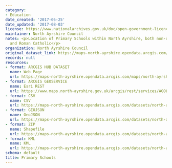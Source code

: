```yaml
---
category:
- Education
date_created: '2017-05-25'
date_updated: '2017-08-03'
license: https://www.nationalarchives.gov.uk/doc/open-government-licence/version/3/
maintainer: North Ayrshire Council
notes: <p>Location of Primary Schools within North Ayrshire, both non-denominational
  and Roman Catholic</p>
organization: North Ayrshire Council
original_dataset_link: https://maps-north-ayrshire.opendata.arcgis.com/maps/north-ayrshire::primary-schools
records: null
resources:
- format: ARCGIS HUB DATASET
  name: Web Page
  url: https://maps-north-ayrshire.opendata.arcgis.com/maps/north-ayrshire::primary-schools
- format: ARCGIS GEOSERVICE
  name: Esri REST
  url: https://www.maps.north-ayrshire.gov.uk/arcgis/rest/services/AGOL/Open_Data_Portal/MapServer/5
- format: CSV
  name: CSV
  url: https://maps-north-ayrshire.opendata.arcgis.com/datasets/north-ayrshire::primary-schools.csv?outSR=%7B%22latestWkid%22%3A27700%2C%22wkid%22%3A27700%7D
- format: GEOJSON
  name: GeoJSON
  url: https://maps-north-ayrshire.opendata.arcgis.com/datasets/north-ayrshire::primary-schools.geojson?outSR=%7B%22latestWkid%22%3A27700%2C%22wkid%22%3A27700%7D
- format: ZIP
  name: Shapefile
  url: https://maps-north-ayrshire.opendata.arcgis.com/datasets/north-ayrshire::primary-schools.zip?outSR=%7B%22latestWkid%22%3A27700%2C%22wkid%22%3A27700%7D
- format: KML
  name: KML
  url: https://maps-north-ayrshire.opendata.arcgis.com/datasets/north-ayrshire::primary-schools.kml?outSR=%7B%22latestWkid%22%3A27700%2C%22wkid%22%3A27700%7D
schema: default
title: Primary Schools
---
```

